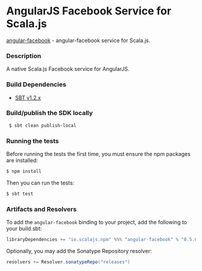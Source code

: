 AngularJS Facebook Service for Scala.js
=======================================
[angular-facebook](https://www.npmjs.com/package/angular-facebook) - angular-facebook service for Scala.js.

### Description

A native Scala.js Facebook service for AngularJS.

### Build Dependencies

* [SBT v1.2.x](http://www.scala-sbt.org/download.html)

### Build/publish the SDK locally

```bash
 $ sbt clean publish-local
```

### Running the tests

Before running the tests the first time, you must ensure the npm packages are installed:

```bash
$ npm install
```

Then you can run the tests:

```bash
$ sbt test
```

### Artifacts and Resolvers

To add the `angular-facebook` binding to your project, add the following to your build.sbt:  

```sbt
libraryDependencies += "io.scalajs.npm" %%% "angular-facebook" % "0.5.0"
```

Optionally, you may add the Sonatype Repository resolver:

```sbt   
resolvers += Resolver.sonatypeRepo("releases") 
```